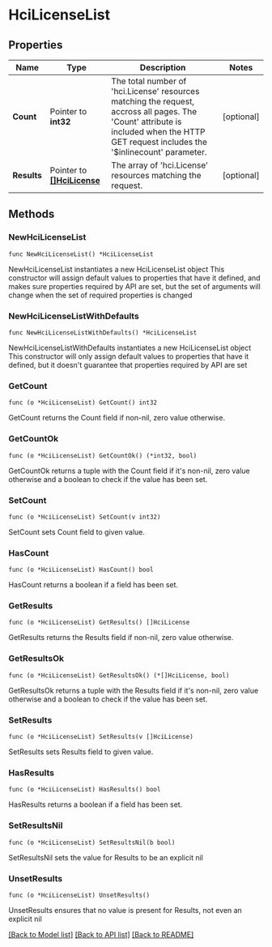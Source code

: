 # HciLicenseList

## Properties

Name | Type | Description | Notes
------------ | ------------- | ------------- | -------------
**Count** | Pointer to **int32** | The total number of &#39;hci.License&#39; resources matching the request, accross all pages. The &#39;Count&#39; attribute is included when the HTTP GET request includes the &#39;$inlinecount&#39; parameter. | [optional] 
**Results** | Pointer to [**[]HciLicense**](HciLicense.md) | The array of &#39;hci.License&#39; resources matching the request. | [optional] 

## Methods

### NewHciLicenseList

`func NewHciLicenseList() *HciLicenseList`

NewHciLicenseList instantiates a new HciLicenseList object
This constructor will assign default values to properties that have it defined,
and makes sure properties required by API are set, but the set of arguments
will change when the set of required properties is changed

### NewHciLicenseListWithDefaults

`func NewHciLicenseListWithDefaults() *HciLicenseList`

NewHciLicenseListWithDefaults instantiates a new HciLicenseList object
This constructor will only assign default values to properties that have it defined,
but it doesn't guarantee that properties required by API are set

### GetCount

`func (o *HciLicenseList) GetCount() int32`

GetCount returns the Count field if non-nil, zero value otherwise.

### GetCountOk

`func (o *HciLicenseList) GetCountOk() (*int32, bool)`

GetCountOk returns a tuple with the Count field if it's non-nil, zero value otherwise
and a boolean to check if the value has been set.

### SetCount

`func (o *HciLicenseList) SetCount(v int32)`

SetCount sets Count field to given value.

### HasCount

`func (o *HciLicenseList) HasCount() bool`

HasCount returns a boolean if a field has been set.

### GetResults

`func (o *HciLicenseList) GetResults() []HciLicense`

GetResults returns the Results field if non-nil, zero value otherwise.

### GetResultsOk

`func (o *HciLicenseList) GetResultsOk() (*[]HciLicense, bool)`

GetResultsOk returns a tuple with the Results field if it's non-nil, zero value otherwise
and a boolean to check if the value has been set.

### SetResults

`func (o *HciLicenseList) SetResults(v []HciLicense)`

SetResults sets Results field to given value.

### HasResults

`func (o *HciLicenseList) HasResults() bool`

HasResults returns a boolean if a field has been set.

### SetResultsNil

`func (o *HciLicenseList) SetResultsNil(b bool)`

 SetResultsNil sets the value for Results to be an explicit nil

### UnsetResults
`func (o *HciLicenseList) UnsetResults()`

UnsetResults ensures that no value is present for Results, not even an explicit nil

[[Back to Model list]](../README.md#documentation-for-models) [[Back to API list]](../README.md#documentation-for-api-endpoints) [[Back to README]](../README.md)


